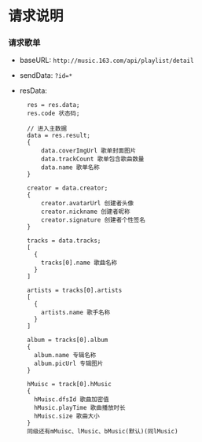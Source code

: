 # 请求说明

### 请求歌单
- baseURL: `http://music.163.com/api/playlist/detail`
- sendData: `?id=*`
- resData: 

		res = res.data;
		res.code 状态码;
		
		// 进入主数据
		data = res.result;
		{
			data.coverImgUrl 歌单封面图片
			data.trackCount 歌单包含歌曲数量
			data.name 歌单名称
		}
		
		creator = data.creator;
		{
			creator.avatarUrl 创建者头像
			creator.nickname 创建者昵称
			creator.signature 创建者个性签名
		}
		
		tracks = data.tracks;
		[
		  {
		    tracks[0].name 歌曲名称
		  }
		]
		
		artists = tracks[0].artists
		[
		  {
		    artists.name 歌手名称
		  }
		]
		
		album = tracks[0].album
		{
		  album.name 专辑名称
		  album.picUrl 专辑图片
		}
		
		hMuisc = track[0].hMusic
		{
		  hMuisc.dfsId 歌曲加密值
		  hMusic.playTime 歌曲播放时长
		  hMuisc.size 歌曲大小
		}
		同级还有mMuisc、lMusic、bMusic(默认)(同lMusic)
		